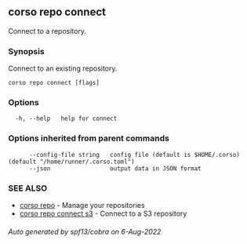 ## corso repo connect

Connect to a repository.

### Synopsis

Connect to an existing repository.

```
corso repo connect [flags]
```

### Options

```
  -h, --help   help for connect
```

### Options inherited from parent commands

```
      --config-file string   config file (default is $HOME/.corso) (default "/home/runner/.corso.toml")
      --json                 output data in JSON format
```

### SEE ALSO

* [corso repo](corso_repo.md)	 - Manage your repositories
* [corso repo connect s3](corso_repo_connect_s3.md)	 - Connect to a S3 repository

###### Auto generated by spf13/cobra on 6-Aug-2022
